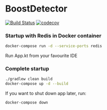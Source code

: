# BoostDetector
[![Build Status](https://travis-ci.com/galleyltd/boost-detector-backend.svg?branch=master)](https://travis-ci.com/galleyltd/boost-detector-backend)
[![codecov](https://codecov.io/gh/galleyltd/boost-detector-backend/branch/master/graph/badge.svg)](https://codecov.io/gh/galleyltd/boost-detector-backend)

### Startup with Redis in Docker container
```bash
docker-compose run -d --service-ports redis
```

Run App.kt from your favourite IDE

### Complete startup
```bash
./gradlew clean build
docker-compose up -d --build
```

If you want to shut down app later, run:
```bash
docker-compose down
```

